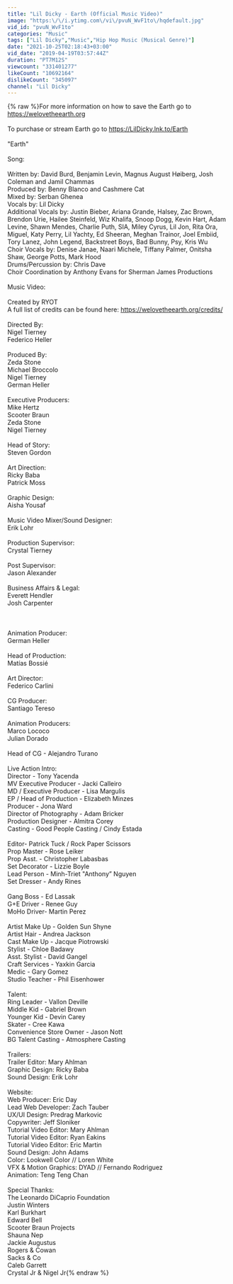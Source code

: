 ```yaml
---
title: "Lil Dicky - Earth (Official Music Video)"
image: "https:\/\/i.ytimg.com\/vi\/pvuN_WvF1to\/hqdefault.jpg"
vid_id: "pvuN_WvF1to"
categories: "Music"
tags: ["Lil Dicky","Music","Hip Hop Music (Musical Genre)"]
date: "2021-10-25T02:18:43+03:00"
vid_date: "2019-04-19T03:57:44Z"
duration: "PT7M12S"
viewcount: "331401277"
likeCount: "10692164"
dislikeCount: "345097"
channel: "Lil Dicky"
---
```

{% raw %}For more information on how to save the Earth go to <a rel="nofollow" target="blank" href="https://welovetheearth.org">https://welovetheearth.org</a> <br /><br />To purchase or stream Earth go to <a rel="nofollow" target="blank" href="https://LilDicky.lnk.to/Earth">https://LilDicky.lnk.to/Earth</a><br /><br />&quot;Earth&quot;<br /><br />Song:<br /><br />Written by: David Burd, Benjamin Levin, Magnus August Høiberg, Josh Coleman and Jamil Chammas<br />Produced by: Benny Blanco and Cashmere Cat<br />Mixed by: Serban Ghenea<br />Vocals by: Lil Dicky<br />Additional Vocals by: Justin Bieber, Ariana Grande, Halsey, Zac Brown, Brendon Urie, Hailee Steinfeld, Wiz Khalifa, Snoop Dogg, Kevin Hart, Adam Levine, Shawn Mendes, Charlie Puth, SIA, Miley Cyrus, Lil Jon, Rita Ora, Miguel, Katy Perry, Lil Yachty, Ed Sheeran, Meghan Trainor, Joel Embiid, Tory Lanez, John Legend, Backstreet Boys, Bad Bunny, Psy, Kris Wu<br />Choir Vocals by: Denise Janae, Naari Michele, Tiffany Palmer, Onitsha Shaw, George Potts, Mark Hood<br />Drums/Percussion by: Chris Dave<br />Choir Coordination by  Anthony Evans for Sherman James Productions<br /><br />Music Video:<br /><br />Created by RYOT<br />A full list of credits can be found here: <a rel="nofollow" target="blank" href="https://welovetheearth.org/credits/">https://welovetheearth.org/credits/</a><br /><br />Directed By:<br />Nigel Tierney<br />Federico Heller<br /><br />Produced By:<br />Zeda Stone<br />Michael Broccolo<br />Nigel Tierney<br />German Heller<br /><br />Executive Producers:<br />Mike Hertz<br />Scooter Braun<br />Zeda Stone<br />Nigel Tierney<br /><br />Head of Story:<br />Steven Gordon<br /><br />Art Direction:<br />Ricky Baba<br />Patrick Moss<br /><br />Graphic Design:<br />Aisha Yousaf<br /><br />Music Video Mixer/Sound Designer:<br />Erik Lohr<br /><br />Production Supervisor:<br />Crystal Tierney<br /><br />Post Supervisor:<br />Jason Alexander<br /><br />Business Affairs &amp; Legal:<br />Everett Hendler<br />Josh Carpenter<br /><br /><br /><br />Animation Producer:<br />German Heller<br /><br />Head of Production:<br />Matías Bossié<br /><br />Art Director:<br />Federico Carlini<br /><br />CG Producer:<br />Santiago Tereso<br /><br />Animation Producers:<br />Marco Lococo<br />Julian Dorado<br /><br />Head of CG - Alejandro Turano<br /><br />Live Action Intro:<br />Director - Tony Yacenda<br />MV Executive Producer - Jacki Calleiro<br />MD / Executive Producer - Lisa Margulis<br />EP / Head of Production - Elizabeth Minzes<br />Producer - Jona Ward<br />Director of Photography - Adam Bricker<br />Production Designer - Almitra Corey<br />Casting - Good People Casting / Cindy Estada<br /><br />Editor- Patrick Tuck / Rock Paper Scissors<br />Prop Master - Rose Leiker<br />Prop Asst. - Christopher Labasbas<br />Set Decorator - Lizzie Boyle<br />Lead Person - Minh-Triet &quot;Anthony” Nguyen<br />Set Dresser - Andy Rines<br /><br />Gang Boss -  Ed Lassak<br />G+E Driver - Renee Guy<br />MoHo Driver-  Martin Perez<br /><br />Artist Make Up  - Golden Sun Shyne<br />Artist Hair - Andrea Jackson<br />Cast Make Up - Jacque Piotrowski<br />Stylist - Chloe Badawy<br />Asst. Stylist - David Gangel<br />Craft Services - Yaxkin Garcia<br />Medic - Gary Gomez<br />Studio Teacher - Phil Eisenhower<br /><br />Talent:<br />Ring Leader - Vallon Deville<br />Middle Kid - Gabriel Brown<br />Younger Kid - Devin Carey<br />Skater - Cree Kawa<br />Convenience Store Owner - Jason Nott<br />BG Talent Casting - Atmosphere Casting<br /><br />Trailers:<br />Trailer Editor: Mary Ahlman<br />Graphic Design: Ricky Baba<br />Sound Design: Erik Lohr<br /><br />Website:<br />Web Producer: Eric Day<br />Lead Web Developer: Zach Tauber<br />UX/UI Design: Predrag Markovic<br />Copywriter: Jeff Sloniker<br />Tutorial Video Editor: Mary Ahlman<br />Tutorial Video Editor: Ryan Eakins<br />Tutorial Video Editor: Eric Martin<br />Sound Design: John Adams<br />Color: Lookwell Color // Loren White<br />VFX &amp; Motion Graphics: DYAD // Fernando Rodriguez<br />Animation: Teng Teng Chan<br /><br />Special Thanks:<br />The Leonardo DiCaprio Foundation<br />Justin Winters<br />Karl Burkhart<br />Edward Bell<br />Scooter Braun Projects<br />Shauna Nep<br />Jackie Augustus<br />Rogers &amp; Cowan<br />Sacks &amp; Co<br />Caleb Garrett<br />Crystal Jr &amp; Nigel Jr{% endraw %}
